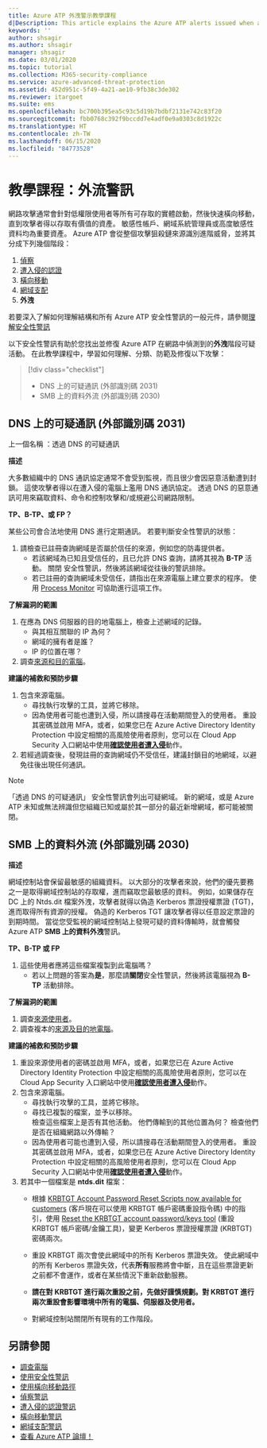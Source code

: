 ```yaml
---
title: Azure ATP 外洩警示教學課程
d|Description: This article explains the Azure ATP alerts issued when attacks typically part of exfiltration phase efforts are detected against your organization.
keywords: ''
author: shsagir
ms.author: shsagir
manager: shsagir
ms.date: 03/01/2020
ms.topic: tutorial
ms.collection: M365-security-compliance
ms.service: azure-advanced-threat-protection
ms.assetid: 452d951c-5f49-4a21-ae10-9fb38c3de302
ms.reviewer: itargoet
ms.suite: ems
ms.openlocfilehash: bc700b395ea5c93c5d19b7bdbf2131e742c83f20
ms.sourcegitcommit: fbb0768c392f9bccdd7e4adf0e9a0303c8d1922c
ms.translationtype: HT
ms.contentlocale: zh-TW
ms.lasthandoff: 06/15/2020
ms.locfileid: "84773528"
---
```

# <a name="tutorial-exfiltration-alerts"></a>教學課程：外流警訊

網路攻擊通常會針對低權限使用者等所有可存取的實體啟動，然後快速橫向移動，直到攻擊者得以存取有價值的資產。 敏感性帳戶、網域系統管理員或高度敏感性資料均為重要資產。 Azure ATP 會從整個攻擊狙殺鏈來源識別進階威脅，並將其分成下列幾個階段：

1. [偵察](atp-reconnaissance-alerts.md)
2. [遭入侵的認證](atp-compromised-credentials-alerts.md)
3. [橫向移動](atp-lateral-movement-alerts.md)
4. [網域支配](atp-domain-dominance-alerts.md)
5. **外洩**

若要深入了解如何理解結構和所有 Azure ATP 安全性警訊的一般元件，請參閱[理解安全性警訊](understanding-security-alerts.md)

以下安全性警訊有助於您找出並修復 Azure ATP 在網路中偵測到的**外洩**階段可疑活動。 在此教學課程中，學習如何理解、分類、防範及修復以下攻擊：

> [!div class="checklist"]
>
> * DNS 上的可疑通訊 (外部識別碼 2031)
> * SMB 上的資料外流 (外部識別碼 2030)

## <a name="suspicious-communication-over-dns-external-id-2031"></a>DNS 上的可疑通訊 (外部識別碼 2031)

上一個名稱  ：透過 DNS 的可疑通訊

**描述**

大多數組織中的 DNS 通訊協定通常不會受到監視，而且很少會因惡意活動遭到封鎖。 這使攻擊者得以在遭入侵的電腦上濫用 DNS 通訊協定。 透過 DNS 的惡意通訊可用來竊取資料、命令和控制攻擊和/或規避公司網路限制。

**TP、B-TP、或 FP？**

某些公司會合法地使用 DNS 進行定期通訊。 若要判斷安全性警訊的狀態：

1. 請檢查已註冊查詢網域是否屬於信任的來源，例如您的防毒提供者。
    - 若該網域為已知且受信任的，且已允許 DNS 查詢，請將其視為 **B-TP** 活動。 關閉  安全性警訊，然後將該網域從往後的警訊排除。
    - 若已註冊的查詢網域未受信任，請指出在來源電腦上建立要求的程序。 使用 [Process Monitor](https://docs.microsoft.com/sysinternals/downloads/procmon) 可協助進行這項工作。

**了解漏洞的範圍**

1. 在應為 DNS 伺服器的目的地電腦上，檢查上述網域的記錄。
    - 與其相互關聯的 IP 為何？
    - 網域的擁有者是誰？
    - IP 的位置在哪？
1. 調查[來源和目的電腦](investigate-a-computer.md)。

**建議的補救和預防步驟**

1. 包含來源電腦。
    - 尋找執行攻擊的工具，並將它移除。
    - 因為使用者可能也遭到入侵，所以請搜尋在活動期間登入的使用者。 重設其密碼並啟用 MFA，或者，如果您已在 Azure Active Directory Identity Protection 中設定相關的高風險使用者原則，您可以在 Cloud App Security 入口網站中使用[**確認使用者遭入侵**](/cloud-app-security/accounts#governance-actions)動作。
2. 若經過調查後，發現註冊的查詢網域仍不受信任，建議封鎖目的地網域，以避免往後出現任何通訊。

> [!NOTE]
> 「透過 DNS 的可疑通訊」  安全性警訊會列出可疑網域。 新的網域，或是 Azure ATP 未知或無法辨識但您組織已知或屬於其一部分的最近新增網域，都可能被關閉。

## <a name="data-exfiltration-over-smb-external-id-2030"></a>SMB 上的資料外流 (外部識別碼 2030)

**描述**

網域控制站會保留最敏感的組織資料。 以大部分的攻擊者來說，他們的優先要務之一是取得網域控制站的存取權，進而竊取您最敏感的資料。 例如，如果儲存在 DC 上的 Ntds.dit 檔案外洩，攻擊者就得以偽造 Kerberos 票證授權票證 (TGT)，進而取得所有資源的授權。 偽造的 Kerberos TGT 讓攻擊者得以任意設定票證的到期時間。 當從您受監視的網域控制站上發現可疑的資料傳輸時，就會觸發 Azure ATP **SMB 上的資料外洩**警訊。

**TP、B-TP 或 FP**

1. 這些使用者應將這些檔案複製到此電腦嗎？
    - 若以上問題的答案為**是**，那麼請**關閉**安全性警訊，然後將該電腦視為 **B-TP** 活動排除。

**了解漏洞的範圍**

1. 調查[來源使用者](investigate-a-user.md)。
2. 調查複本的[來源及目的地電腦](investigate-a-computer.md)。

**建議的補救和預防步驟**

1. 重設來源使用者的密碼並啟用 MFA，或者，如果您已在 Azure Active Directory Identity Protection 中設定相關的高風險使用者原則，您可以在 Cloud App Security 入口網站中使用[**確認使用者遭入侵**](/cloud-app-security/accounts#governance-actions)動作。
2. 包含來源電腦。
    - 尋找執行攻擊的工具，並將它移除。
    - 尋找已複製的檔案，並予以移除。  
    檢查這些檔案上是否有其他活動。 他們傳輸到的其他位置為何？ 檢查他們是否在組織網路以外傳輸？
    - 因為使用者可能也遭到入侵，所以請搜尋在活動期間登入的使用者。 重設其密碼並啟用 MFA，或者，如果您已在 Azure Active Directory Identity Protection 中設定相關的高風險使用者原則，您可以在 Cloud App Security 入口網站中使用[**確認使用者遭入侵**](/cloud-app-security/accounts#governance-actions)動作。
3. 若其中一個檔案是 **ntds.dit** 檔案：
    - 根據 [KRBTGT Account Password Reset Scripts now available for customers](https://cloudblogs.microsoft.com/microsoftsecure/2015/02/11/krbtgt-account-password-reset-scripts-now-available-for-customers/) (客戶現在可以使用 KRBTGT 帳戶密碼重設指令碼) 中的指引，使用 [Reset the KRBTGT account password/keys tool](https://gallery.technet.microsoft.com/Reset-the-krbtgt-account-581a9e51) (重設 KRBTGT 帳戶密碼/金鑰工具)，變更 Kerberos 票證授權票證 (KRBTGT) 密碼兩次。
    - 重設 KRBTGT 兩次會使此網域中的所有 Kerberos 票證失效。 使此網域中的所有 Kerberos 票證失效，代表**所有**服務將會中斷，且在這些票證更新之前都不會運作，或者在某些情況下重新啟動服務。

    - **請在對 KRBTGT 進行兩次重設之前，先做好謹慎規劃。對 KRBTGT 進行兩次重設會影響環境中所有的電腦、伺服器及使用者。**

    - 對網域控制站關閉所有現有的工作階段。

## <a name="see-also"></a>另請參閱

- [調查電腦](investigate-a-computer.md)
- [使用安全性警訊](working-with-suspicious-activities.md)
- [使用橫向移動路徑](use-case-lateral-movement-path.md)
- [偵察警訊](atp-reconnaissance-alerts.md)
- [遭入侵的認證警訊](atp-compromised-credentials-alerts.md)
- [橫向移動警訊](atp-lateral-movement-alerts.md)
- [網域支配警訊](atp-domain-dominance-alerts.md)
- [查看 Azure ATP 論壇！](https://aka.ms/azureatpcommunity)

